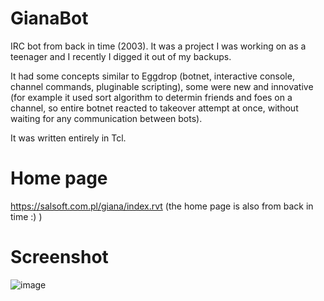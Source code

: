 # GianaBot
IRC bot from back in time (2003). It was a project I was working on as a teenager and I recently I digged it out of my backups.

It had some concepts similar to Eggdrop (botnet, interactive console, channel commands, pluginable scripting), some were new and innovative (for example it used sort algorithm to determin friends and foes on a channel, so entire botnet reacted to takeover attempt at once, without waiting for any communication between bots).

It was written entirely in Tcl.

# Home page
https://salsoft.com.pl/giana/index.rvt (the home page is also from back in time :) )

# Screenshot

![image](https://salsoft.com.pl/giana/shots/shot3.png)

